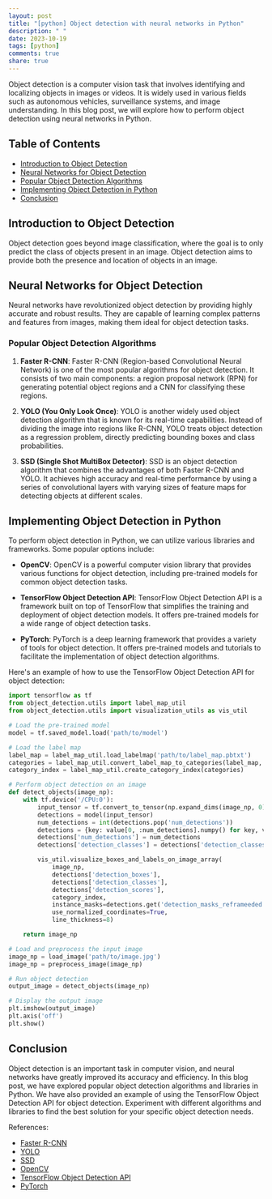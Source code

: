 ```yaml
---
layout: post
title: "[python] Object detection with neural networks in Python"
description: " "
date: 2023-10-19
tags: [python]
comments: true
share: true
---
```


Object detection is a computer vision task that involves identifying and localizing objects in images or videos. It is widely used in various fields such as autonomous vehicles, surveillance systems, and image understanding. In this blog post, we will explore how to perform object detection using neural networks in Python.

## Table of Contents

- [Introduction to Object Detection](#introduction-to-object-detection)
- [Neural Networks for Object Detection](#neural-networks-for-object-detection)
- [Popular Object Detection Algorithms](#popular-object-detection-algorithms)
- [Implementing Object Detection in Python](#implementing-object-detection-in-python)
- [Conclusion](#conclusion)

## Introduction to Object Detection

Object detection goes beyond image classification, where the goal is to only predict the class of objects present in an image. Object detection aims to provide both the presence and location of objects in an image.

## Neural Networks for Object Detection

Neural networks have revolutionized object detection by providing highly accurate and robust results. They are capable of learning complex patterns and features from images, making them ideal for object detection tasks.

### Popular Object Detection Algorithms

1. **Faster R-CNN**: Faster R-CNN (Region-based Convolutional Neural Network) is one of the most popular algorithms for object detection. It consists of two main components: a region proposal network (RPN) for generating potential object regions and a CNN for classifying these regions.

2. **YOLO (You Only Look Once)**: YOLO is another widely used object detection algorithm that is known for its real-time capabilities. Instead of dividing the image into regions like R-CNN, YOLO treats object detection as a regression problem, directly predicting bounding boxes and class probabilities.

3. **SSD (Single Shot MultiBox Detector)**: SSD is an object detection algorithm that combines the advantages of both Faster R-CNN and YOLO. It achieves high accuracy and real-time performance by using a series of convolutional layers with varying sizes of feature maps for detecting objects at different scales.

## Implementing Object Detection in Python

To perform object detection in Python, we can utilize various libraries and frameworks. Some popular options include:

- **OpenCV**: OpenCV is a powerful computer vision library that provides various functions for object detection, including pre-trained models for common object detection tasks.

- **TensorFlow Object Detection API**: TensorFlow Object Detection API is a framework built on top of TensorFlow that simplifies the training and deployment of object detection models. It offers pre-trained models for a wide range of object detection tasks.

- **PyTorch**: PyTorch is a deep learning framework that provides a variety of tools for object detection. It offers pre-trained models and tutorials to facilitate the implementation of object detection algorithms.

Here's an example of how to use the TensorFlow Object Detection API for object detection:

```python
import tensorflow as tf
from object_detection.utils import label_map_util
from object_detection.utils import visualization_utils as vis_util

# Load the pre-trained model
model = tf.saved_model.load('path/to/model')

# Load the label map
label_map = label_map_util.load_labelmap('path/to/label_map.pbtxt')
categories = label_map_util.convert_label_map_to_categories(label_map, max_num_classes=90, use_display_name=True)
category_index = label_map_util.create_category_index(categories)

# Perform object detection on an image
def detect_objects(image_np):
    with tf.device('/CPU:0'):
        input_tensor = tf.convert_to_tensor(np.expand_dims(image_np, 0), dtype=tf.float32)
        detections = model(input_tensor)
        num_detections = int(detections.pop('num_detections'))
        detections = {key: value[0, :num_detections].numpy() for key, value in detections.items()}
        detections['num_detections'] = num_detections
        detections['detection_classes'] = detections['detection_classes'].astype(np.int64)

        vis_util.visualize_boxes_and_labels_on_image_array(
            image_np,
            detections['detection_boxes'],
            detections['detection_classes'],
            detections['detection_scores'],
            category_index,
            instance_masks=detections.get('detection_masks_reframeeded'),
            use_normalized_coordinates=True,
            line_thickness=8)

    return image_np

# Load and preprocess the input image
image_np = load_image('path/to/image.jpg')
image_np = preprocess_image(image_np)

# Run object detection
output_image = detect_objects(image_np)

# Display the output image
plt.imshow(output_image)
plt.axis('off')
plt.show()
```

## Conclusion

Object detection is an important task in computer vision, and neural networks have greatly improved its accuracy and efficiency. In this blog post, we have explored popular object detection algorithms and libraries in Python. We have also provided an example of using the TensorFlow Object Detection API for object detection. Experiment with different algorithms and libraries to find the best solution for your specific object detection needs.

References:
- [Faster R-CNN](https://arxiv.org/abs/1506.01497)
- [YOLO](https://arxiv.org/abs/1506.02640)
- [SSD](https://arxiv.org/abs/1512.02325)
- [OpenCV](https://opencv.org/)
- [TensorFlow Object Detection API](https://github.com/tensorflow/models/tree/master/research/object_detection)
- [PyTorch](https://pytorch.org/)